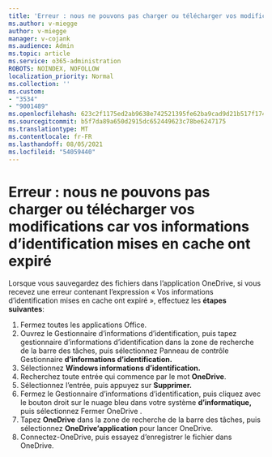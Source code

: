 ```yaml
---
title: 'Erreur : nous ne pouvons pas charger ou télécharger vos modifications car vos informations d’identification mises en cache ont expiré'
ms.author: v-miegge
author: v-miegge
manager: v-cojank
ms.audience: Admin
ms.topic: article
ms.service: o365-administration
ROBOTS: NOINDEX, NOFOLLOW
localization_priority: Normal
ms.collection: ''
ms.custom:
- "3534"
- "9001489"
ms.openlocfilehash: 623c2f1175ed2ab9638e742521395fe62ba9cad9d21b517f17426fb5c96a2d73
ms.sourcegitcommit: b5f7da89a650d2915dc652449623c78be6247175
ms.translationtype: MT
ms.contentlocale: fr-FR
ms.lasthandoff: 08/05/2021
ms.locfileid: "54059440"
---
```

# <a name="error-we-cant-upload-or-download-your-changes-because-your-cached-credentials-have-expired"></a>Erreur : nous ne pouvons pas charger ou télécharger vos modifications car vos informations d’identification mises en cache ont expiré

Lorsque vous sauvegardez des fichiers dans l’application OneDrive, si vous recevez une erreur contenant l’expression « Vos informations d’identification mises en cache ont expiré », effectuez les **étapes suivantes**:

1. Fermez toutes les applications Office.
1. Ouvrez le Gestionnaire  d’informations d’identification, puis tapez gestionnaire d’informations d’identification dans la zone de recherche de la barre des tâches, puis sélectionnez Panneau de contrôle Gestionnaire **d’informations d’identification.**
1. Sélectionnez **Windows informations d’identification.**
1. Recherchez toute entrée qui commence par le mot **OneDrive**.
1. Sélectionnez l’entrée, puis appuyez sur **Supprimer.**
1. Fermez le Gestionnaire d’informations d’identification, puis cliquez avec le bouton droit sur le nuage bleu dans votre système **d’informatique,** puis sélectionnez Fermer OneDrive .
1. Tapez **OneDrive** dans la zone de recherche de la barre des tâches, puis sélectionnez **OneDrive’application** pour lancer OneDrive.
1. Connectez-OneDrive, puis essayez d’enregistrer le fichier dans OneDrive.
